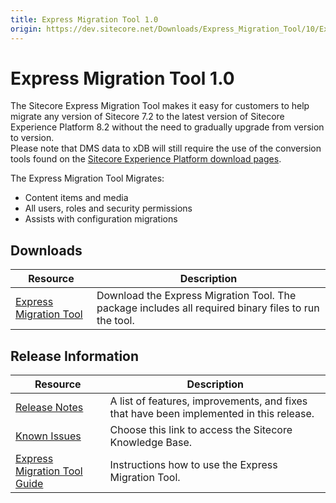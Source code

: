 ```yaml
---
title: Express Migration Tool 1.0
origin: https://dev.sitecore.net/Downloads/Express_Migration_Tool/10/Express_Migration_Tool_10_Initial_Release
---
```


# Express Migration Tool 1.0

The Sitecore Express Migration Tool makes it easy for customers to help migrate any version of Sitecore 7.2 to the latest version of Sitecore Experience Platform 8.2 without the need to gradually upgrade from version to version.  
Please note that DMS data to xDB will still require the use of the conversion tools found on the [Sitecore Experience Platform download pages](/downloads/Sitecore_Experience_Platform).

The Express Migration Tool Migrates: 

-   Content items and media 
-   All users, roles and security permissions 
-   Assists with configuration migrations

## Downloads

 | Resource | Description |
 | --- | --- |
 | [Express Migration Tool](https://sitecoredev.azureedge.net/~/media/9FE48080051A4246B32AEBC924270DE6.ashx?date=20160816T090643) | Download the Express Migration Tool. The package includes all required binary files to run the tool. |

## Release Information

 | Resource | Description |
 | --- | --- |
 | [Release Notes](/downloads/Express%20Migration%20Tool/10/Express%20Migration%20Tool%2010%20Initial%20Release/Release%20Notes) | A list of features, improvements, and fixes that have been implemented in this release. |
 | [Known Issues](https://kb.sitecore.net/articles/631685) | Choose this link to access the Sitecore Knowledge Base. |
 | [Express Migration Tool Guide](https://sitecoredev.azureedge.net/~/media/86288B4F232140DF92357E2D3248FCEB.ashx?date=20180425T085509) | Instructions how to use the Express Migration Tool. |